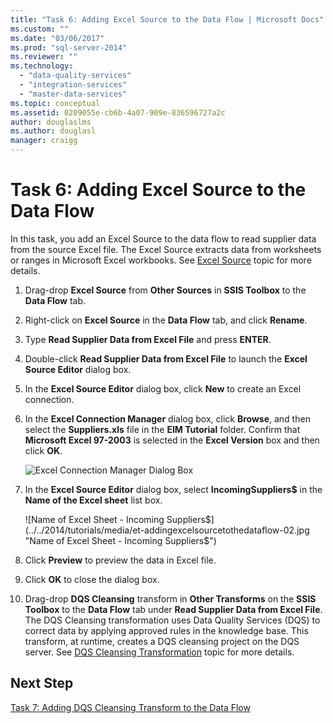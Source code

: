 ```yaml
---
title: "Task 6: Adding Excel Source to the Data Flow | Microsoft Docs"
ms.custom: ""
ms.date: "03/06/2017"
ms.prod: "sql-server-2014"
ms.reviewer: ""
ms.technology: 
  - "data-quality-services"
  - "integration-services"
  - "master-data-services"
ms.topic: conceptual
ms.assetid: 0209055e-cb6b-4a07-909e-836596727a2c
author: douglaslms
ms.author: douglasl
manager: craigg
---
```

# Task 6: Adding Excel Source to the Data Flow
  In this task, you add an Excel Source to the data flow to read supplier data from the source Excel file. The Excel Source extracts data from worksheets or ranges in Microsoft Excel workbooks. See [Excel Source](../integration-services/data-flow/excel-source.md) topic for more details.  
  
1.  Drag-drop **Excel Source** from **Other Sources** in **SSIS Toolbox** to the **Data Flow** tab.  
  
2.  Right-click on **Excel Source** in the **Data Flow** tab, and click **Rename**.  
  
3.  Type **Read Supplier Data from Excel File** and press **ENTER**.  
  
4.  Double-click **Read Supplier Data from Excel File** to launch the **Excel Source Editor** dialog box.  
  
5.  In the **Excel Source Editor** dialog box, click **New** to create an Excel connection.  
  
6.  In the **Excel Connection Manager** dialog box, click **Browse**, and then select the **Suppliers.xls** file in the **EIM Tutorial** folder. Confirm that **Microsoft Excel 97-2003** is selected in the **Excel Version** box and then click **OK**.  
  
     ![Excel Connection Manager Dialog Box](../../2014/tutorials/media/et-addingexcelsourcetothedataflow-01.jpg "Excel Connection Manager Dialog Box")  
  
7.  In the **Excel Source Editor** dialog box, select **IncomingSuppliers$** in the **Name of the Excel sheet** list box.  
  
     ![Name of Excel Sheet - Incoming Suppliers$](../../2014/tutorials/media/et-addingexcelsourcetothedataflow-02.jpg "Name of Excel Sheet - Incoming Suppliers$")  
  
8.  Click **Preview** to preview the data in Excel file.  
  
9. Click **OK** to close the dialog box.  
  
10. Drag-drop **DQS Cleansing** transform in **Other Transforms** on the **SSIS Toolbox** to the **Data Flow** tab under **Read Supplier Data from Excel File**. The DQS Cleansing transformation uses Data Quality Services (DQS) to correct data by applying approved rules in the knowledge base. This transform, at runtime, creates a DQS cleansing project on the DQS server. See [DQS Cleansing Transformation](https://msdn.microsoft.com/library/ee677619.aspx) topic for more details.  
  
## Next Step  
 [Task 7: Adding DQS Cleansing Transform to the Data Flow](../integration-services/data-flow/data-flow.md)  
  
  

